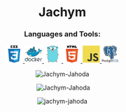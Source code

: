 <h1 align="center">Jachym</h1>
<h3 align="center">Languages and Tools:</h3>
<p align="center"> <a href="https://www.w3schools.com/css/" target="_blank" rel="noreferrer"> <img src="https://raw.githubusercontent.com/devicons/devicon/master/icons/css3/css3-original-wordmark.svg" alt="css3" width="40" height="40"/> </a> <a href="https://www.docker.com/" target="_blank" rel="noreferrer"> <img src="https://raw.githubusercontent.com/devicons/devicon/master/icons/docker/docker-original-wordmark.svg" alt="docker" width="40" height="40"/> </a> <a href="https://golang.org" target="_blank" rel="noreferrer"> <img src="https://raw.githubusercontent.com/devicons/devicon/master/icons/go/go-original.svg" alt="go" width="40" height="40"/> </a> <a href="https://www.w3.org/html/" target="_blank" rel="noreferrer"> <img src="https://raw.githubusercontent.com/devicons/devicon/master/icons/html5/html5-original-wordmark.svg" alt="html5" width="40" height="40"/> </a> <a href="https://developer.mozilla.org/en-US/docs/Web/JavaScript" target="_blank" rel="noreferrer"> <img src="https://raw.githubusercontent.com/devicons/devicon/master/icons/javascript/javascript-original.svg" alt="javascript" width="40" height="40"/> </a> <a href="https://www.postgresql.org" target="_blank" rel="noreferrer"> <img src="https://raw.githubusercontent.com/devicons/devicon/master/icons/postgresql/postgresql-original-wordmark.svg" alt="postgresql" width="40" height="40"/> </a> </p>
<div align="center">
<p><img src="https://github-readme-streak-stats.herokuapp.com/?user=Jachym-Jahoda&theme=dracula&border_radius=20" alt="Jachym-Jahoda" /></p>
<p>&nbsp;<img src="https://github-readme-stats.vercel.app/api?username=Jachym-Jahoda&hide=stars&count_private=true&show_icons=true&theme=dracula&border_radius=20" alt="Jachym-Jahoda" /></p>
<p><img src="https://github-readme-stats.vercel.app/api/top-langs/?username=Jachym-Jahoda&layout=compact&count_private=ture&show_icons=true&theme=dracula&border_radius=20" alt="jachym-jahoda" /></p>
</div>
